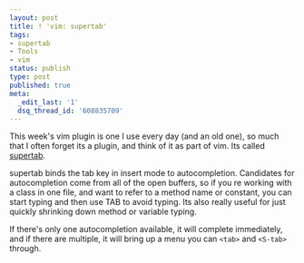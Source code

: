 ```yaml
---
layout: post
title: ! 'vim: supertab'
tags:
- supertab
- Tools
- vim
status: publish
type: post
published: true
meta:
  _edit_last: '1'
  dsq_thread_id: '608835709'
---
```

This week's vim plugin is one I use every day (and an old one), so much that I often forget its a plugin, and think of it as part of vim. Its called <a href="https://github.com/ervandew/supertab">supertab</a>.

supertab binds the tab key in insert mode to autocompletion. Candidates for autocompletion come from all of the open buffers, so if you re working with a class in one file, and want to refer to a method name or constant, you can start typing and then use TAB to avoid typing. Its also really useful for just quickly shrinking down method or variable typing.

If there's only one autocompletion available, it will complete immediately, and if there are multiple, it will bring up a menu you can <code>&lt;tab&gt;</code> and <code>&lt;S-tab&gt;</code> through.
